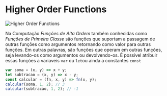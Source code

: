 # Higher Order Functions
![Higher Order Functions](http://i.imgur.com/jRvXtcO.jpg)

Na Computação _Funções de Alta Ordem_ também conhecidas como _Funções de Primeira Classe_
são funções que suportam a passagem de outras funções como argumentos retornando como valor para outras funções.
Em outras palavras, são funções que operam em outras funções, seja levando-os como argumentos ou devolvendo-os.
É possivel atribuir essas funções a variaveis `var` ou `let`ou ainda a constantes `const`


```javascript
var soma = (x, y) => x + y;
let subtracao = (x, y) => x - y;
const calcular = (fn, x, y) => fn(x, y);
calcular(soma, 1, 2); // 3
calcular(subtracao, 1, 2); // -1
```